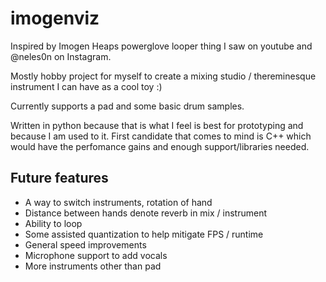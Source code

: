 # imogenviz

Inspired by Imogen Heaps powerglove looper thing I saw on youtube and 
@neles0n on Instagram.


Mostly hobby project for myself to create a mixing studio / thereminesque instrument
I can have as a cool toy :)

Currently supports a pad and some basic drum samples.

Written in python because that is what I feel is best for prototyping and because I am
used to it.
First candidate that comes to mind is C++ which would have the perfomance gains
and enough support/libraries needed.

## Future features

 - A way to switch instruments, rotation of hand
 - Distance between hands denote reverb in mix / instrument
 - Ability to loop
 - Some assisted quantization to help mitigate FPS / runtime
 - General speed improvements
 - Microphone support to add vocals
 - More instruments other than pad





